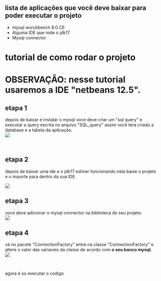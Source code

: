 <div>
  <h2>lista de  aplicações que você deve baixar para poder executar o projeto</h2>
  <ul>
    <li>mysql worckbench 8.0 CE</li>
    <li>Alguma IDE que rode o jdk17</li>
    <li>Mysql connector</li>
  </ul>
</div>
<div>
  <h1>tutorial de como rodar o projeto<h1>
    <p>OBSERVAÇÃO: nesse tutorial usaremos a IDE "netbeans 12.5".</p>
    <h2>etapa 1</h2>
      <p>depois de baixar e instalar o mysql voce deve criar um "sql query" e executar a query escrita no arquivo "SQL_query"
        assim você tera criado a database e a tabela da aplicação.</br>
      <img src="https://user-images.githubusercontent.com/96211501/206952526-b50838b4-39bf-4d8a-9938-a5a3db5392ef.jpg"></p>
    </br>
    <h2>etapa 2</h2>
    <p>depois de baixar uma ide e o jdk17 estiver funcionando nela baixe o projeto e o importe para dentro da sua IDE.</p>
    <img src="https://user-images.githubusercontent.com/96211501/206949651-e09d8ed8-9c59-4bcb-8317-d8e00e9382ea.jpg">
    </br>
    <h2>etapa 3</h2>
    <p>voce deve adicionar o mysql connector na biblioteca do seu projeto.</br>
    <img src="https://user-images.githubusercontent.com/96211501/206952015-970568bb-f6d5-411b-8a65-fd49d66fc9d3.jpg"</p>
    </br>
    <h2>etapa 4</h2>
    <p>vá no pacote "ConnectionFactory" entre na classe "ConnectionFactory" e altere o valor das variaveis da classe de acordo com <b>o seu banco mysql.</b></br>
    <img src="https://user-images.githubusercontent.com/96211501/207118497-d99f1909-b8be-4462-8b70-41b03d8e0eaf.jpg"></p>
    </br>
    <p>agora é so executar o codigo</p>
    
    
    
</div>
